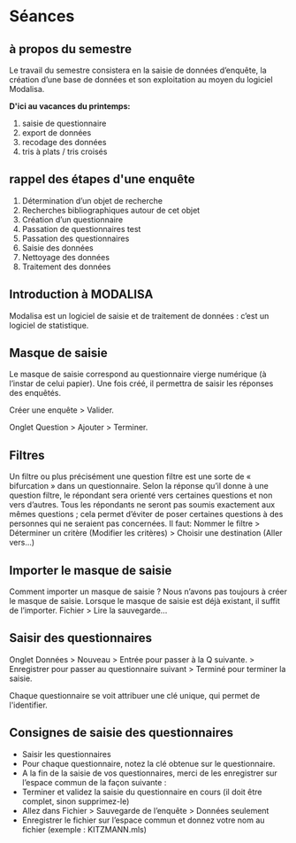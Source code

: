 # Séances

## à propos du semestre

Le travail du semestre consistera en la saisie de données d’enquête, la création d’une base de données et son exploitation au moyen du logiciel Modalisa.

**D'ici au vacances du printemps:**

1. saisie de questionnaire
2. export de données
3. recodage des données
4. tris à plats / tris croisés

## rappel des étapes d'une enquête

1. Détermination d’un objet de recherche
2. Recherches bibliographiques autour de cet objet
3. Création d’un questionnaire
4. Passation de questionnaires test
5. Passation des questionnaires
6. Saisie des données
7. Nettoyage des données
8. Traitement des données

## Introduction à MODALISA

Modalisa est un logiciel de saisie et de traitement de données : c’est un logiciel de statistique.

## Masque de saisie

Le masque de saisie correspond au questionnaire vierge numérique \(à l’instar de celui papier\). Une fois créé, il permettra de saisir les réponses des enquêtés.

Créer une enquête &gt; Valider.

Onglet Question &gt; Ajouter &gt; Terminer.

## Filtres

Un filtre ou plus précisément une question filtre est une sorte de « bifurcation » dans un questionnaire. Selon la réponse qu’il donne à une question filtre, le répondant sera orienté vers certaines questions et non vers d’autres. Tous les répondants ne seront pas soumis exactement aux mêmes questions ; cela permet d’éviter de poser certaines questions à des personnes qui ne seraient pas concernées. Il faut: Nommer le filtre &gt; Déterminer un critère \(Modifier les critères\) &gt; Choisir une destination \(Aller vers...\)

## Importer le masque de saisie

Comment importer un masque de saisie ? Nous n’avons pas toujours à créer le masque de saisie. Lorsque le masque de saisie est déjà existant, il suffit de l’importer. Fichier &gt; Lire la sauvegarde...

## Saisir des questionnaires

Onglet Données &gt; Nouveau &gt; Entrée pour passer à la Q suivante. &gt; Enregistrer pour passer au questionnaire suivant &gt; Terminé pour terminer la saisie.

Chaque questionnaire se voit attribuer une clé unique, qui permet de l'identifier.

## Consignes de saisie des questionnaires

* Saisir les questionnaires
* Pour chaque questionnaire, notez la clé obtenue sur le questionnaire.
* A la fin de la saisie de vos questionnaires, merci de les enregistrer sur l’espace commun de la façon suivante :
* Terminer et validez la saisie du questionnaire en cours \(il doit être complet, sinon supprimez-le\)
* Allez dans Fichier &gt; Sauvegarde de l’enquête &gt; Données seulement
* Enregistrer le fichier sur l’espace commun et donnez votre nom au fichier \(exemple : KITZMANN.mls\)

